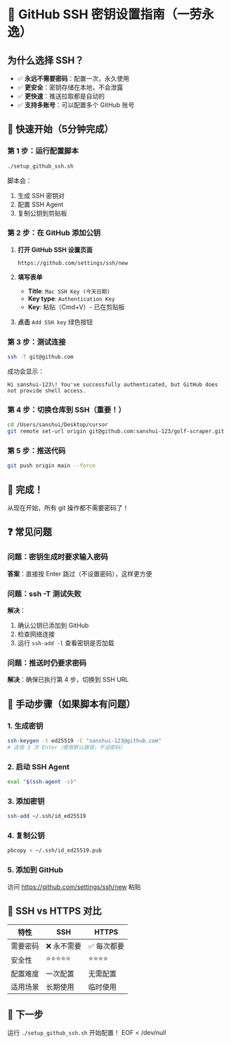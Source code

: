 # 🔐 GitHub SSH 密钥设置指南（一劳永逸）

## 为什么选择 SSH？
- ✅ **永远不需要密码**：配置一次，永久使用
- ✅ **更安全**：密钥存储在本地，不会泄露
- ✅ **更快速**：推送拉取都是自动的
- ✅ **支持多账号**：可以配置多个 GitHub 账号

## 🚀 快速开始（5分钟完成）

### 第 1 步：运行配置脚本
```bash
./setup_github_ssh.sh
```

脚本会：
1. 生成 SSH 密钥对
2. 配置 SSH Agent
3. 复制公钥到剪贴板

### 第 2 步：在 GitHub 添加公钥

1. **打开 GitHub SSH 设置页面**
   ```
   https://github.com/settings/ssh/new
   ```

2. **填写表单**
   - **Title**: `Mac SSH Key (今天日期)`
   - **Key type**: `Authentication Key`
   - **Key**: 粘贴（Cmd+V）- 已在剪贴板

3. **点击** `Add SSH key` 绿色按钮

### 第 3 步：测试连接
```bash
ssh -T git@github.com
```

成功会显示：
```
Hi sanshui-123\! You've successfully authenticated, but GitHub does not provide shell access.
```

### 第 4 步：切换仓库到 SSH（重要！）
```bash
cd /Users/sanshui/Desktop/cursor
git remote set-url origin git@github.com:sanshui-123/golf-scraper.git
```

### 第 5 步：推送代码
```bash
git push origin main --force
```

## 🎉 完成！
从现在开始，所有 git 操作都不需要密码了！

## ❓ 常见问题

### 问题：密钥生成时要求输入密码
**答案**：直接按 Enter 跳过（不设置密码），这样更方便

### 问题：ssh -T 测试失败
**解决**：
1. 确认公钥已添加到 GitHub
2. 检查网络连接
3. 运行 `ssh-add -l` 查看密钥是否加载

### 问题：推送时仍要求密码
**解决**：确保已执行第 4 步，切换到 SSH URL

## 🔧 手动步骤（如果脚本有问题）

### 1. 生成密钥
```bash
ssh-keygen -t ed25519 -C "sanshui-123@github.com"
# 连按 3 次 Enter（使用默认路径，不设密码）
```

### 2. 启动 SSH Agent
```bash
eval "$(ssh-agent -s)"
```

### 3. 添加密钥
```bash
ssh-add ~/.ssh/id_ed25519
```

### 4. 复制公钥
```bash
pbcopy < ~/.ssh/id_ed25519.pub
```

### 5. 添加到 GitHub
访问 https://github.com/settings/ssh/new 粘贴

## 📌 SSH vs HTTPS 对比

| 特性 | SSH | HTTPS |
|------|-----|-------|
| 需要密码 | ❌ 永不需要 | ✅ 每次都要 |
| 安全性 | ⭐⭐⭐⭐⭐ | ⭐⭐⭐⭐ |
| 配置难度 | 一次配置 | 无需配置 |
| 适用场景 | 长期使用 | 临时使用 |

## 🎯 下一步
运行 `./setup_github_ssh.sh` 开始配置！
EOF < /dev/null